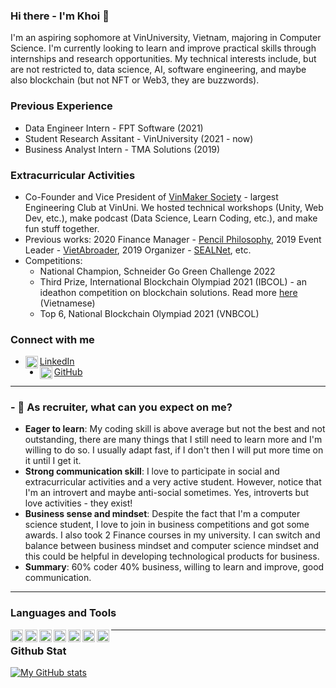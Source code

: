 ### Hi there - I'm Khoi 👋

I'm an aspiring sophomore at VinUniversity, Vietnam, majoring in Computer Science. I'm currently looking to learn and improve practical skills through internships and research opportunities. My technical interests include, but are not restricted to, data science, AI, software engineering, and maybe also blockchain (but not NFT or Web3, they are buzzwords).

### Previous Experience
- Data Engineer Intern - FPT Software (2021)
- Student Research Assitant - VinUniversity (2021 - now)
- Business Analyst Intern - TMA Solutions (2019)

### Extracurricular Activities
- Co-Founder and Vice President of [VinMaker Society](https://www.facebook.com/vinmakersoc) - largest Engineering Club at VinUni. We hosted technical workshops (Unity, Web Dev, etc.), make podcast (Data Science, Learn Coding, etc.), and make fun stuff together.
- Previous works: 2020 Finance Manager - [Pencil Philosophy](https://www.facebook.com/Pencil.Philosophy), 2019 Event Leader - [VietAbroader](https://www.facebook.com/vietabroaderconnect), 2019 Organizer - [SEALNet](https://www.facebook.com/sealnet), etc.
- Competitions:
  - National Champion, Schneider Go Green Challenge 2022
  - Third Prize, International Blockchain Olympiad 2021 (IBCOL) - an ideathon competition on blockchain solutions. Read more [here](https://vnexpress.net/viet-nam-thang-ba-giai-olympic-blockchain-quoc-te-4370294.html) (Vietnamese)
  - Top 6, National Blockchain Olympiad 2021 (VNBCOL)

### Connect with me
- <img align="left" alt="Linkedin" width="20px" src = https://user-images.githubusercontent.com/53163183/164415480-30bb3516-fd78-4882-b03a-6d5d1f61cbf5.png>[LinkedIn](https://www.linkedin.com/in/nguyentietnguyenkhoi/)
- <img align="left" alt="GitHub" width="20px" src = https://user-images.githubusercontent.com/53163183/164416283-7765bd84-7351-42a5-8939-e8799ab44711.png>[GitHub](https://github.com/nguyentietnguyenkhoi)
__________________________

### - 🔭 As recruiter, what can you expect on me? 
- **Eager to learn**: My coding skill is above average but not the best and not outstanding, there are many things that I still need to learn more and I'm willing to do so. I usually adapt fast, if I don't then I will put more time on it until I get it.
- **Strong communication skill**: I love to participate in social and extracurricular activities and a very active student. However, notice that I'm an introvert and maybe anti-social sometimes. Yes, introverts but love activities - they exist!
- **Business sense and mindset**: Despite the fact that I'm a computer science student, I love to join in business competitions and got some awards. I also took 2 Finance courses in my university. I can switch and balance between business mindset and computer science mindset and this could be helpful in developing technological products for business.
- **Summary**: 60% coder 40% business, willing to learn and improve, good communication.

__________________________

### Languages and Tools
<img align="left" alt="Python" width="20px" src = https://user-images.githubusercontent.com/53163183/164425851-3b50a841-c5e0-4f83-92b5-137a615f8544.png>
<img align="left" alt="Tensorflow" width="20px" src = https://user-images.githubusercontent.com/53163183/164426026-95b9eb33-2867-4a26-b9b8-b5877a0c811e.png>
<img align="left" alt="Pandas" width="20px" src = https://user-images.githubusercontent.com/53163183/164426195-ddfcebb1-903a-4a4a-aace-575101b4d20f.png>
<img align="left" alt="Git" width="20px" src = https://user-images.githubusercontent.com/53163183/164426428-fd56eb90-faad-4264-8262-0a4aef1cde50.png>
<img align="left" alt="GitLab" width="20px" src = https://user-images.githubusercontent.com/53163183/164426540-48f4e147-2dcd-4b41-9030-85c2e40db560.png>
<img align="left" alt="SQL" width="20px" src = https://user-images.githubusercontent.com/53163183/164426672-5008af0e-f08f-4e6c-9744-3f2f6e9e8b81.png>
<img align="left" alt="SQL" width="20px" src = https://user-images.githubusercontent.com/53163183/164426814-d2eb720f-e995-483a-9d14-4585304d1843.png>

__________________________

### Github Stat

[![My GitHub stats](https://github-readme-stats.vercel.app/api?username=nguyentietnguyenkhoi)](https://github.com/anuraghazra/github-readme-stats)


<!--
**nguyentietnguyenkhoi/nguyentietnguyenkhoi** is a ✨ _special_ ✨ repository because its `README.md` (this file) appears on your GitHub profile.
- 💬 Ask me about ...
- 📫 How to reach me: ...
### Facts & Notes
- 🌱 I’m currently learning 
- 👯 I’m looking to collaborate on ...
- 🤔 I’m looking for help with ...
- 😄 Pronouns: ...
- ⚡ Fun fact: ...
-->
